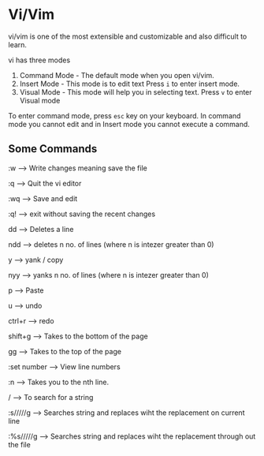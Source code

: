 # Vi/Vim

vi/vim is  one of the most extensible and customizable and also difficult to learn.


vi has three modes

1. Command Mode - The default mode when you open vi/vim.
2. Insert Mode  - This mode is to edit text Press `i` to enter insert mode.
3. Visual Mode  - This mode will help you in selecting text. Press `v` to enter Visual mode



To enter command mode, press `esc` key on your keyboard.
In command mode you cannot edit and in Insert mode you cannot execute a command.

## Some Commands
:w      	--> Write changes meaning save the file

:q      	--> Quit the vi editor

:wq         --> Save and edit

:q!         --> exit without saving the recent changes

dd      	--> Deletes a line

ndd         --> deletes n no. of lines (where n is intezer greater than 0)

y       	--> yank / copy

nyy         --> yanks n no. of lines (where n is intezer greater than 0)

p       	--> Paste

u       	--> undo

ctrl+r  	--> redo

shift+g     --> Takes to the bottom of the page

gg      	--> Takes to the top of the page

:set number --> View line numbers 

:n          --> Takes you to the nth line.

/<string>	--> To search for a string

:s//<string/>//<replacement/>/g  --> Searches string and replaces wiht the replacement on current line

:%s//<string/>//<replacement/>/g  --> Searches string and replaces wiht the replacement through out the file


